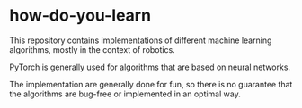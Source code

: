 # how-do-you-learn

This repository contains implementations of different machine learning algorithms, mostly in the context of robotics.

PyTorch is generally used for algorithms that are based on neural networks.

The implementation are generally done for fun, so there is no guarantee that the algorithms are bug-free or implemented in an optimal way.
